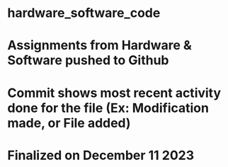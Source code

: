 # hardware_software_code
# Assignments from Hardware & Software pushed to Github
# Commit shows most recent activity done for the file (Ex: Modification made, or File added)
# Finalized on December 11 2023